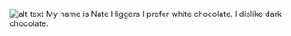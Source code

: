 ![alt text](https://img.ifunny.co/images/d757898f2f9fc1baf99805b6b14cdf6d636c3c231141be70b15dbaebbd97addb_1.jpg)
My name is Nate Higgers
I prefer white chocolate.
I dislike dark chocolate.

